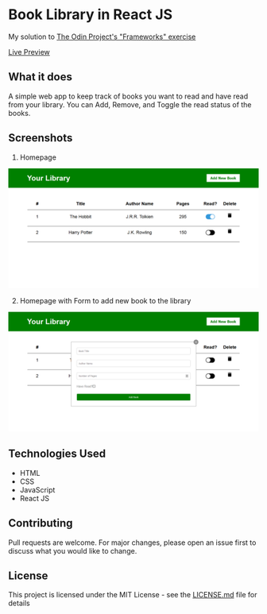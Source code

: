 # Book Library in React JS

My solution to [The Odin Project's "Frameworks" exercise](https://www.theodinproject.com/courses/javascript/lessons/frameworks)

[Live Preview](https://araut9.github.io/book_library_react/)

## What it does

A simple web app to keep track of books you want to read and have read from your library. You can Add, Remove, and Toggle the read status of the books.

## Screenshots

1. Homepage

![Library app screenshot](screenshots/screenshot_1.png)

2. Homepage with Form to add new book to the library

![Library app screenshot with form to add book](screenshots/screenshot_2.png)

## Technologies Used
- HTML
- CSS
- JavaScript
- React JS

## Contributing

Pull requests are welcome. For major changes, please open an issue first to discuss what you would like to change.

## License

This project is licensed under the MIT License - see the [LICENSE.md](LICENSE.md) file for details
